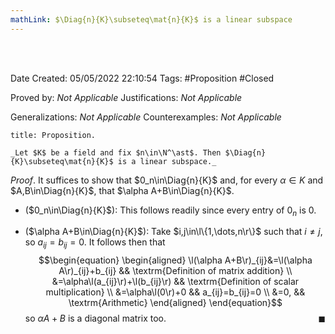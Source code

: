 ```yaml
---
mathLink: $\Diag{n}{K}\subseteq\mat{n}{K}$ is a linear subspace
---
```


<br />
<br />

Date Created: 05/05/2022 22:10:54
Tags: #Proposition #Closed

Proved by: _Not Applicable_
Justifications: _Not Applicable_

Generalizations: _Not Applicable_
Counterexamples: _Not Applicable_

``` ad-Proposition
title: Proposition.

_Let $K$ be a field and fix $n\in\N^\ast$. Then $\Diag{n}{K}\subseteq\mat{n}{K}$ is a linear subspace._

```

_Proof_. It suffices to show that $0_n\in\Diag{n}{K}$ and, for every $\alpha\in K$ and $A,B\in\Diag{n}{K}$, that $\alpha A+B\in\Diag{n}{K}$.
* ($0_n\in\Diag{n}{K}$): This follows readily since every entry of $0_n$ is $0$.

* ($\alpha A+B\in\Diag{n}{K}$): Take $i,j\in\l\{1,\dots,n\r\}$ such that $i\neq j$, so $a_{ij}=b_{ij}=0$. It follows then that
$$\begin{equation}
    \begin{aligned}
        \l(\alpha A+B\r)_{ij}&=\l(\alpha A\r)_{ij}+b_{ij} && \textrm{Definition of matrix addition} \\
        &=\alpha\l(a_{ij}\r)+\l(b_{ij}\r) && \textrm{Definition of scalar multiplication} \\
        &=\alpha\l(0\r)+0 && a_{ij}=b_{ij}=0 \\
        &=0, && \textrm{Arithmetic}
    \end{aligned}
\end{equation}$$
so $\alpha A+B$ is a diagonal matrix too.<span style="float:right;">$\blacksquare$</span>
